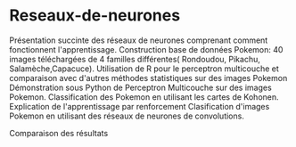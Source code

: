 # Reseaux-de-neurones

Présentation succinte des réseaux de neurones comprenant comment fonctionnent l'apprentissage.
Construction base de données Pokemon: 40 images téléchargées de 4 familles différentes( Rondoudou, Pikachu, Salamèche,Capacuce).
Utilisation de R pour le perceptron multicouche et comparaison avec d'autres méthodes statistiques sur des images Pokemon
Démonstration sous Python de Perceptron Multicouche sur des images Pokemon.
Classification des Pokemon en utilisant les cartes de Kohonen.
Explication de l'apprentissage par renforcement
Clasification d'images Pokemon en utilisant des réseaux de neurones de convolutions.

Comparaison des résultats
